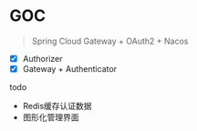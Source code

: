 # GOC

> Spring Cloud Gateway + OAuth2 + Nacos

- [x] Authorizer
- [x] Gateway + Authenticator

todo

- Redis缓存认证数据
- 图形化管理界面